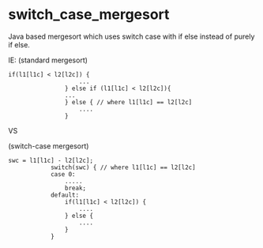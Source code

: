 # switch_case_mergesort
Java based mergesort which uses switch case with if else instead of purely if else.

IE: (standard mergesort)
```
if(l1[l1c] < l2[l2c]) {
					...
				} else if (l1[l1c] < l2[l2c]){
				...
				} else { // where l1[l1c] == l2[l2c]
					....
				}
```

VS

(switch-case mergesort)
```
swc = l1[l1c] - l2[l2c];
			switch(swc) { // where l1[l1c] == l2[l2c]
			case 0:
				.....
				break;
			default:
				if(l1[l1c] < l2[l2c]) {
					....
				} else {
					....
				}
			}

```
